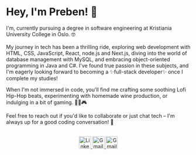# Hey, I'm Preben! 👋
I'm, currently pursuing a degree in software engineering at Kristiania University College in Oslo. 🤓
<br>
<br>
My journey in tech has been a thrilling ride, exploring web development with HTML, CSS, JavaScript, React, node.js and Next.js, diving into the world of database management with MySQL, and embracing object-oriented programming in Java and C#. I've found true passion in these subjects, and I'm eagerly looking forward to becoming a ✨full-stack developer✨ once I complete my studies!

When I'm not immersed in code, you'll find me crafting some soothing Lofi Hip-Hop beats, experimenting with homemade wine production, or indulging in a bit of gaming. 🎷🍷🎮

Feel free to reach out if you'd like to collaborate or just chat tech – I'm always up for a good coding conversation! 🚀
<br>
<br>
<div id="badges" align="Center" >
  <a href="https://www.linkedin.com/in/prebenohre/">
    <img height="33rem" src="https://img.shields.io/badge/LinkedIn-blue?style=for-the-badge&logo=linkedin&logoColor=white" alt="LinkedIn Badge"/>
  </a>
  <a href="mailto:prebenohre@gmail.com">
    <img height="33rem" src="https://img.shields.io/badge/Gmail-D14836?style=for-the-badge&logo=gmail&logoColor=white" alt="Gmail Badge"/>
  </a>
    <a href="https://www.preben.codes">
    <img height="33rem" src="https://img.shields.io/badge/preben.codes-2a00a8?style=for-the-badge&logo=&logoColor=white" alt="Gmail Badge"/>
  </a>
</div>


<!--
**prebenohre/prebenohre** is a ✨ _special_ ✨ repository because its `README.md` (this file) appears on your GitHub profile.

Here are some ideas to get you started:

- 🔭 I’m currently working on ...
- 🌱 I’m currently learning ...
- 👯 I’m looking to collaborate on ...
- 🤔 I’m looking for help with ...
- 💬 Ask me about ...
- 📫 How to reach me: ...
- 😄 Pronouns: ...
- ⚡ Fun fact: ...
-->
